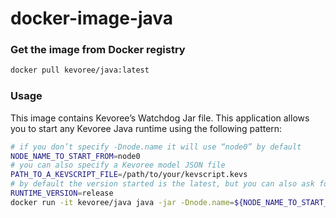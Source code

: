 docker-image-java
=================

### Get the image from Docker registry

```sh
docker pull kevoree/java:latest
```

### Usage

This image contains Kevoree’s Watchdog Jar file. This application allows you to start any Kevoree Java runtime using the following pattern:  
```sh
# if you don’t specify -Dnode.name it will use “node0” by default
NODE_NAME_TO_START_FROM=node0
# you can also specify a Kevoree model JSON file
PATH_TO_A_KEVSCRIPT_FILE=/path/to/your/kevscript.kevs
# by default the version started is the latest, but you can also ask for a specific version (eg. “5.0.12” instead of “release”)
RUNTIME_VERSION=release
docker run -it kevoree/java java -jar -Dnode.name=${NODE_NAME_TO_START_FROM} -Dnode.bootstrap=${PATH_TO_A_KEVSCRIPT_FILE} /root/kevoree.jar ${RUNTIME_VERSION}
```
